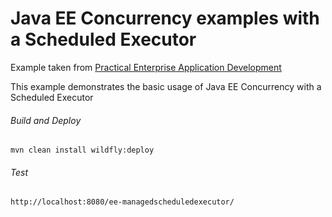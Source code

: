 Java EE Concurrency examples with a Scheduled Executor 
=====================================
Example taken from [Practical Enterprise Application Development](http://www.itbuzzpress.com/ebooks/java-ee-7-development-on-wildfly.html)

This example demonstrates the basic usage of Java EE Concurrency with a Scheduled Executor 
###### Build and Deploy
```shell
mvn clean install wildfly:deploy  
```

###### Test
```shell
http://localhost:8080/ee-managedscheduledexecutor/
```
  
